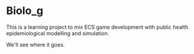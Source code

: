 # Biolo_g

This is a learning project to mix ECS game development with public health epidemiological modelling and simulation.

We'll see where it goes.